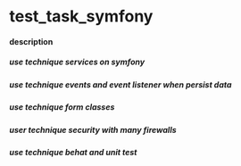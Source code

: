 # test_task_symfony

#### description
##### use technique services on symfony 
##### use technique events and event listener when persist data
##### use technique form classes 
##### user technique security with many firewalls
##### use technique behat and unit test 
